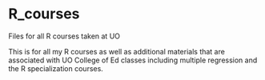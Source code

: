 # R_courses
Files for all R courses taken at UO

This is for all my R courses as well as additional materials that are associated with UO College of Ed classes including multiple regression and the R specialization courses.
